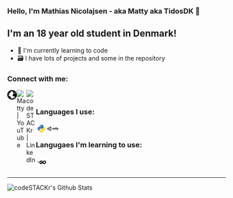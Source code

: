 ### Hello, I'm Mathias Nicolajsen - aka Matty aka TidosDK 👋

## I'm an 18 year old student in Denmark!
- 📖 I'm currently learning to code
- 🗃 I have lots of projects and some in the repository

### Connect with me:

[<img align="left" alt="msnn.dk" width="22px" src="https://raw.githubusercontent.com/iconic/open-iconic/master/svg/globe.svg" />][website]
[<img align="left" alt="Matty | YouTube" width="22px" src="https://cdn.jsdelivr.net/npm/simple-icons@v3/icons/youtube.svg" />][youtube]
[<img align="left" alt="codeSTACKr | LinkedIn" width="22px" src="https://cdn.jsdelivr.net/npm/simple-icons@v3/icons/linkedin.svg" />][linkedin]

<br />

### Languages I use:

<img align="left" alt="Python" width="26px" src="https://raw.githubusercontent.com/github/explore/80688e429a7d4ef2fca1e82350fe8e3517d3494d/topics/python/python.png"/>
<img align="left" alt "Unity" width="26px" src="https://raw.githubusercontent.com/github/explore/80688e429a7d4ef2fca1e82350fe8e3517d3494d/topics/unity/unity.png"/>

<br />

### Langugaes I'm learning to use:

<img align="left" alt="Go" width="26px" src="https://raw.githubusercontent.com/github/explore/80688e429a7d4ef2fca1e82350fe8e3517d3494d/topics/go/go.png"/>


<br />
<br />

---

<img align="left" alt="codeSTACKr's Github Stats" src="https://github-readme-stats.codestackr.vercel.app/api?username=TidosDK&show_icons=true&hide_border=true"/>

[website]: https://msnn.dk
[youtube]: https://www.youtube.com/channel/UCiokOCpdc0pHuEjEDFdoqng
[linkedin]: https://www.linkedin.com/in/mathias-nicolajsen-3bb48513b
